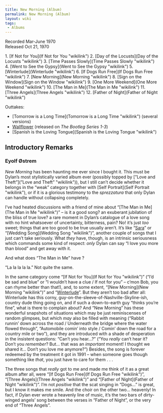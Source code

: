 ```yaml
---
title: New Morning (Album)
permalink: New Morning (Album)
layout: wiki
tags:
 - Albums
---
```


Recorded Mar-June 1970  
Released Oct 21, 1970

<div id="songs">
1.  [If Not for You](If Not for You "wikilink")
2.  [Day of the Locusts](Day of the Locusts "wikilink")
3.  [Time Passes Slowly](Time Passes Slowly "wikilink")
4.  [Went to See the Gypsy](Went to See the Gypsy "wikilink")
5.  [Winterlude](Winterlude "wikilink")
6.  [If Dogs Run Free](If Dogs Run Free "wikilink")
7.  [New Morning](New Morning "wikilink")
8.  [Sign on the Window](Sign on the Window "wikilink")
9.  [One More Weekend](One More Weekend "wikilink")
10. [The Man in Me](The Man in Me "wikilink")
11. [Three Angels](Three Angels "wikilink")
12. [Father of Night](Father of Night "wikilink")

Outtakes:

-   [Tomorrow is a Long Time](Tomorrow is a Long Time "wikilink")
    (several versions)
-   [Wallflower](Wallflower "wikilink") (released on <em>The Bootleg
    Series 1-3</em>)
-   [Spanish is the Loving
    Tongue](Spanish is the Loving Tongue "wikilink")

</div>
<div id="intro">
<h2>
Introductory Remarks

</h2>
<h3>
Eyolf Østrem

</h3>
<em>New Morning </em>has been haunting me ever since I bought it. This
must be Dylan’s most stylistically varied album ever (possibly topped by
[”Love and Theft”](”Love and Theft” "wikilink")), but I still can’t
decide whether it belongs in the “weak” category together with [Self
Portrait](Self Portrait "wikilink"), or if it is a glorious testimony to
the <em>sprezzatura</em> that only Dylan can handle without collapsing
completely.

I’ve had heated discussions with a friend of mine about “[The Man in
Me](The Man in Me "wikilink")” – is it a good song? an exuberant
jubilation of the bliss of true love? a rare moment in Dylan’s catalogue
of a love song with no hint whatsoever of uncertainty, bitterness, pain?
No! it’s just <em>too</em> sweet; things that are too good to be true
usually aren’t. It’s like “[Sara](Sara "wikilink")” or “[Wedding
Song](Wedding Song "wikilink")”, another couple of songs that I just
can’t take seriously. What <em>they</em> have, though, is an intrinsic
seriousness which commands some kind of respect: <em>only </em>Dylan can
say “I love you more than blood” and get away with it.

And what does “The Man in Me” have ?

“La la la la la.” Not quite the same.

In the same category come “[If Not for You](If Not for You "wikilink")”
(“I’d be sad and blue” or “I wouldn’t have a clue / If not for you” –
c’mon Bob, you can rhyme better than that!), and, to some extent, “[New
Morning](New Morning "wikilink")” and
“[Winterlude](Winterlude "wikilink")”. But they aren’t too bad after
all: Winterlude has this corny,
guy-on-the-sleeve-of-Nashville-Skyline-ish, country dude thing going on,
and if such a down-to-earth guy “thinks you’re fine”, what is there to
complain about? And “New Morning” has these wonderful snapshots of
situations which may be just reminiscenses of random glimpses, but which
<em>may </em>also be filled with meaning (“Rabbit runnin’ down across
the road / Underneath the bridge where the water flowed through”,
“Automobile comin’ into style / Comin’ down the road for a country mile
or two”), and they are introduced with a shade of desperation in the
insistent questions: “Can’t you hear…?” (“You <em>really</em> can’t hear
it? Don’t you <em>remember</em>? But… that was an <em>important
</em>moment! I thought we shared it… Don’t you love me anymore?”)
Besides, the song is forever redeemed by the treatment it got in 1991 –
when someone goes though something like <em>that</em>, you just have to
care for them . . .

The three songs that <em>really</em> got to me and made me think of it
as a great album after all, were “[If Dogs Run
Free](If Dogs Run Free "wikilink")”, “[Three
Angels](Three Angels "wikilink")” and “[Father of
Night](Father of Night "wikilink")”. I’m not <em>positive</em> that the
scat singing in “Dogs…” is great, but I know it makes me smile. And the
choir on the other two… heavenly! In fact, if Dylan ever wrote a
heavenly line of music, it’s the two bars of dirty-winged angels’ song
between the verses in “Father of Night”, or the very end of “Three
Angels”.

</div>

